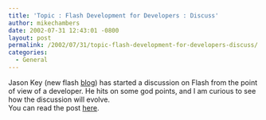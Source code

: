 ```yaml
---
title: 'Topic : Flash Development for Developers : Discuss'
author: mikechambers
date: 2002-07-31 12:43:01 -0800
layout: post
permalink: /2002/07/31/topic-flash-development-for-developers-discuss/
categories:
  - General
---
```



Jason Key (new flash [blog][1]) has started a discussion on Flash from the point of view of a developer. He hits on some god points, and I am curious to see how the discussion will evolve.  
You can read the post [here][2].

 [1]: http://www.newfoundsystems.com/bloggin/flash_distracted/
 [2]: http://www.newfoundsystems.com/bloggin/archives/000053.html#000053